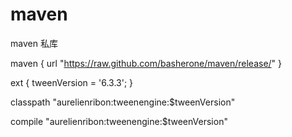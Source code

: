 # maven
maven 私库

maven { url "https://raw.github.com/basherone/maven/release/" }

ext {
    tweenVersion = '6.3.3';
}

classpath "aurelienribon:tweenengine:$tweenVersion"

compile "aurelienribon:tweenengine:$tweenVersion"
